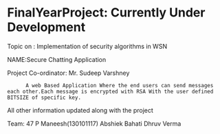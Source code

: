 # FinalYearProject: Currently Under Development
Topic on : Implementation of security algorithms in WSN 

NAME:Secure Chatting Application

Project Co-ordinator: Mr. Sudeep Varshney


          A web Based Application Where the end users can send messages each other.Each message is encrypted with RSA With the user defined BITSIZE of specific key.
          
All other information updated along with the project
          
Team: 47
P Maneesh(130101117)
Abshiek Bahati
Dhruv Verma 
